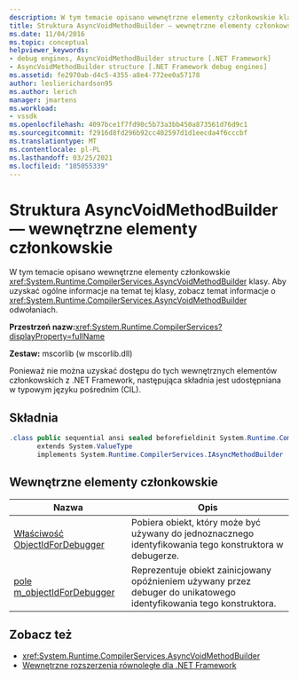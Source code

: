 ```yaml
---
description: W tym temacie opisano wewnętrzne elementy członkowskie klasy System. Runtime. CompilerServices. AsyncVoidMethodBuilder.
title: Struktura AsyncVoidMethodBuilder — wewnętrzne elementy członkowskie | Microsoft Docs
ms.date: 11/04/2016
ms.topic: conceptual
helpviewer_keywords:
- debug engines, AsyncVoidMethodBuilder structure [.NET Framework]
- AsyncVoidMethodBuilder structure [.NET Framework debug engines]
ms.assetid: fe2970ab-d4c5-4355-a8e4-772ee0a57178
author: leslierichardson95
ms.author: lerich
manager: jmartens
ms.workload:
- vssdk
ms.openlocfilehash: 4097bce1f7fd90c5b73a3bb450a873561d76d9c1
ms.sourcegitcommit: f2916d8fd296b92cc402597d1d1eecda4f6cccbf
ms.translationtype: MT
ms.contentlocale: pl-PL
ms.lasthandoff: 03/25/2021
ms.locfileid: "105055339"
---
```

# <a name="asyncvoidmethodbuilder-structure---internal-members"></a>Struktura AsyncVoidMethodBuilder — wewnętrzne elementy członkowskie
W tym temacie opisano wewnętrzne elementy członkowskie <xref:System.Runtime.CompilerServices.AsyncVoidMethodBuilder> klasy. Aby uzyskać ogólne informacje na temat tej klasy, zobacz temat informacje o <xref:System.Runtime.CompilerServices.AsyncVoidMethodBuilder> odwołaniach.

 **Przestrzeń nazw:**<xref:System.Runtime.CompilerServices?displayProperty=fullName>

 **Zestaw:** mscorlib (w mscorlib.dll)

 Ponieważ nie można uzyskać dostępu do tych wewnętrznych elementów członkowskich z .NET Framework, następująca składnia jest udostępniana w typowym języku pośrednim (CIL).

## <a name="syntax"></a>Składnia

```csharp
.class public sequential ansi sealed beforefieldinit System.Runtime.CompilerServices.AsyncVoidMethodBuilder
       extends System.ValueType
       implements System.Runtime.CompilerServices.IAsyncMethodBuilder
```

## <a name="internal-members"></a>Wewnętrzne elementy członkowskie

|Nazwa|Opis|
|----------|-----------------|
|[Właściwość ObjectIdForDebugger](../../extensibility/debugger/asyncvoidmethodbuilder-objectidfordebugger-property.md)|Pobiera obiekt, który może być używany do jednoznacznego identyfikowania tego konstruktora w debugerze.|
|[pole m_objectIdForDebugger](../../extensibility/debugger/asyncvoidmethodbuilder-m-objectidfordebugger-field.md)|Reprezentuje obiekt zainicjowany opóźnieniem używany przez debuger do unikatowego identyfikowania tego konstruktora.|

## <a name="see-also"></a>Zobacz też
- <xref:System.Runtime.CompilerServices.AsyncVoidMethodBuilder>
- [Wewnętrzne rozszerzenia równoległe dla .NET Framework](../../extensibility/debugger/parallel-extension-internals-for-the-dotnet-framework.md)

